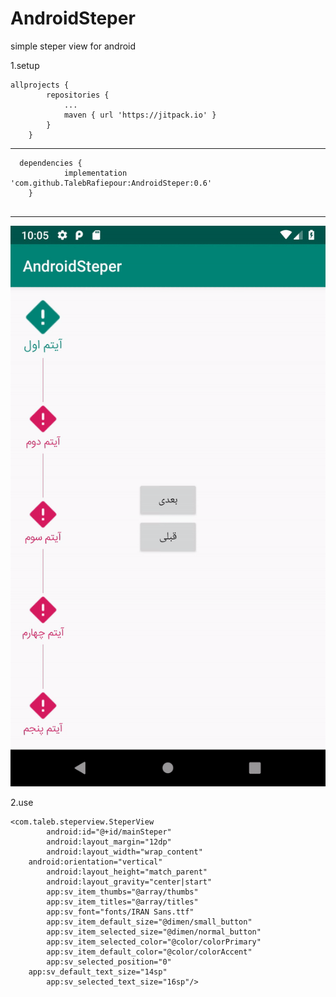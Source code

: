 # AndroidSteper
simple steper view for android

1.setup 

```
allprojects {
		repositories {
			...
			maven { url 'https://jitpack.io' }
		}
	}
```
  
  -------------------------------------
  
```
  dependencies {
	        implementation 'com.github.TalebRafiepour:AndroidSteper:0.6'
	}
   
```
 ----------------------------------------
 
 ![alt text](https://github.com/TalebRafiepour/AndroidSteper/blob/master/screen.gif)
 
 
 2.use
```
<com.taleb.steperview.SteperView
        android:id="@+id/mainSteper"
        android:layout_margin="12dp"
        android:layout_width="wrap_content"
	android:orientation="vertical"
        android:layout_height="match_parent"
        android:layout_gravity="center|start"
        app:sv_item_thumbs="@array/thumbs"
        app:sv_item_titles="@array/titles"
        app:sv_font="fonts/IRAN Sans.ttf"
        app:sv_item_default_size="@dimen/small_button"
        app:sv_item_selected_size="@dimen/normal_button"
        app:sv_item_selected_color="@color/colorPrimary"
        app:sv_item_default_color="@color/colorAccent"
        app:sv_selected_position="0"
	app:sv_default_text_size="14sp"
        app:sv_selected_text_size="16sp"/>
